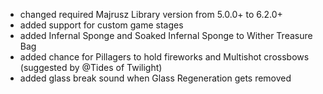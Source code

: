 - changed required Majrusz Library version from 5.0.0+ to 6.2.0+
- added support for custom game stages
- added Infernal Sponge and Soaked Infernal Sponge to Wither Treasure Bag
- added chance for Pillagers to hold fireworks and Multishot crossbows (suggested by @Tides of Twilight)
- added glass break sound when Glass Regeneration gets removed